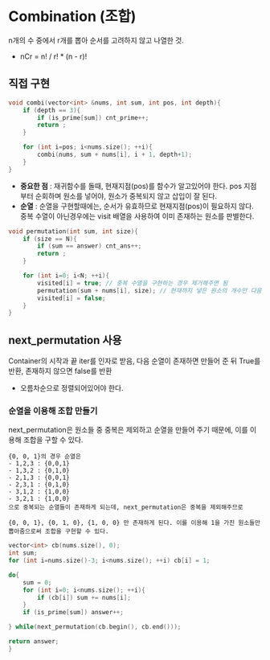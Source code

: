 # Combination (조합)

n개의 수 중에서 r개를 뽑아 순서를 고려하지 않고 나열한 것.  

- nCr = n! / r! * (n - r)!  

## 직접 구현

```cpp
void combi(vector<int> &nums, int sum, int pos, int depth){
    if (depth == 3){
        if (is_prime[sum]) cnt_prime++;
        return ;
    }

    for (int i=pos; i<nums.size(); ++i){
        combi(nums, sum + nums[i], i + 1, depth+1);
    }
}
```

- __중요한 점__ : 재귀함수를 돌때, 현재지점(pos)를 함수가 알고있어야 한다. pos 지점부터 순회하며 원소를 넣어야, 원소가 중복되지 않고 삽입이 잘 된다.
- __순열__ : 순열을 구현할때에는, 순서가 유효하므로 현재지점(pos)이 필요하지 않다. 중복 수열이 아닌경우에는 visit 배열을 사용하여 이미 존재하는 원소를 판별한다. 

```cpp
void permutation(int sum, int size){
    if (size == N){
        if (sum == answer) cnt_ans++;
        return ;
    }

    for (int i=0; i<N; ++i){
        visited[i] = true; // 중복 수열을 구현하는 경우 제거해주면 됨
        permutation(sum + nums[i], size); // 현재까지 넣은 원소의 개수만 다음 함수가 알고 있으면됨
        visited[i] = false;
    }
}
```

## next_permutation 사용

Container의 시작과 끝 iter를 인자로 받음, 다음 순열이 존재하면 만들어 준 뒤 True를 반환, 존재하지 않으면 false를 반환  

- 오름차순으로 정렬되어있어야 한다.

### 순열을 이용해 조합 만들기

next_permutation은 원소들 중 중복은 제외하고 순열을 만들어 주기 때문에, 이를 이용해 조합을 구할 수 있다.  

```
{0, 0, 1}의 경우 순열은  
- 1,2,3 : {0,0,1}
- 1,3,2 : {0,1,0}
- 2,1,3 : {0,0,1}
- 2,3,1 : {0,1,0}
- 3,1,2 : {1,0,0}
- 3,2,1 : {1,0,0}
으로 중복되는 순열들이 존재하게 되는데, next_permutation은 중복을 제외해주므로  

{0, 0, 1}, {0, 1, 0}, {1, 0, 0} 만 존재하게 된다. 이를 이용해 1을 가진 원소들만 뽑아줌으로써 조합을 구현할 수 있다.
```

```cpp
vector<int> cb(nums.size(), 0);
int sum;
for (int i=nums.size()-3; i<nums.size(); ++i) cb[i] = 1;

do{
    sum = 0;
    for (int i=0; i<nums.size(); ++i){
        if (cb[i]) sum += nums[i];
    }
    if (is_prime[sum]) answer++;

} while(next_permutation(cb.begin(), cb.end()));

return answer;
}
```